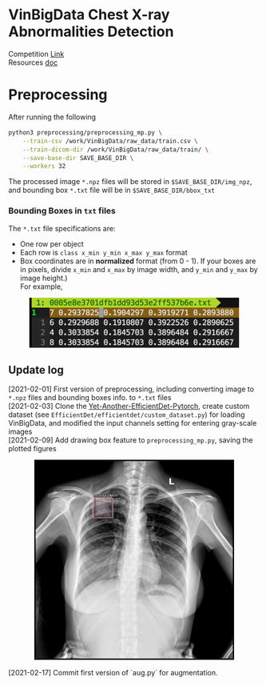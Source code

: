 # VinBigData Chest X-ray Abnormalities Detection
Competition [Link](https://www.kaggle.com/c/vinbigdata-chest-xray-abnormalities-detection/overview)  
Resources [doc](https://docs.google.com/document/d/1fAKkW82ShSpERiUP_TmLPaP-cw_PTVhSRulDIjG6jWg/edit#heading=h.zfdbsf1l98sg)

# Preprocessing
After running the following
```sh
python3 preprocessing/preprocessing_mp.py \
    --train-csv /work/VinBigData/raw_data/train.csv \
    --train-dicom-dir /work/VinBigData/raw_data/train/ \
    --save-base-dir SAVE_BASE_DIR \
    --workers 32
```
The processed image `*.npz` files will be stored in `$SAVE_BASE_DIR/img_npz`,  
and bounding box `*.txt` file will be in `$SAVE_BASE_DIR/bbox_txt`

### Bounding Boxes in `txt` files
The `*.txt` file specifications are:
- One row per object
- Each row is `class x_min y_min x_max y_max` format
- Box coordinates are in **normalized** format (from 0 - 1). If your boxes are in pixels, divide `x_min` and `x_max` by image width, and `y_min` and `y_max` by image height.)  
For example,  
<p align="center">
    <img src="./figures/YOLO_bbox_fmt.png" alt="Example of annotation format" height="100">
</p>

## Update log
[2021-02-01] First version of preprocessing, including converting image to `*.npz` files and bounding boxes info. to `*.txt` files  
[2021-02-03] Clone the [Yet-Another-EfficientDet-Pytorch](https://github.com/zylo117/Yet-Another-EfficientDet-Pytorch.git), create custom dataset (see `EfficientDet/efficientdet/custom_dataset.py`) for loading VinBigData, and modified the input channels setting for entering gray-scale images  
[2021-02-09] Add drawing box feature to `preprocessing_mp.py`, saving the plotted figures
<p align="center">
    <img src="./figures/0005e8e3701dfb1dd93d53e2ff537b6e.jpg" alt="Display of drawing bounding boxes" height="400">
</p>
[2021-02-17] Commit first version of `aug.py` for augmentation.
